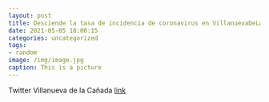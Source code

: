 ```yaml
---
layout: post
title: Desciende la tasa de incidencia de coronavirus en VillanuevaDeLaCañada. No obstante, 🙏 mantengamos las medidas de prevención. ...
date: 2021-05-05 18:00:15
categories: uncategorized
tags:
- random
image: /img/image.jpg
caption: This is a picture
---
```

Twitter Villanueva de la Cañada [link](https://twitter.com/AytoVDLCanada/status/1389619104563216387)
